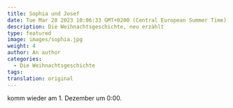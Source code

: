 ```yaml
---
title: Sophia und Josef
date: Tue Mar 28 2023 10:06:33 GMT+0200 (Central European Summer Time)
description: Die Weihnachtsgeschichte, neu erzählt
type: featured
image: images/sophia.jpg
weight: 4
author: An author
categories:
  - Die Weihnachtsgeschichte
tags:
translation: original
---
```


komm wieder am 1. Dezember um 0:00.
